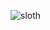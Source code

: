 ![sloth](https://github.com/flaviomilan/flaviomilan/assets/3169411/3a2f6c04-55b8-4a6d-9483-81288b1458b5)
